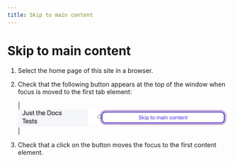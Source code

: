 ```yaml
---
title: Skip to main content
---
```


# Skip to main content

1.  Select the home page of this site in a browser.

1.  Check that the following button appears at the top of the window
    when focus is moved to the first tab element:
    
    | ![](../../assets/images/skip-to-main-content.png) |

1.  Check that a click on the button moves the focus to the first content element.
